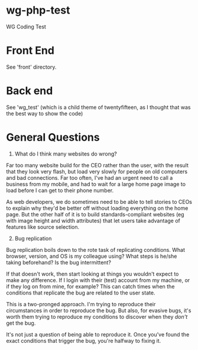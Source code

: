 # wg-php-test

WG Coding Test

Front End
=========

See 'front' directory.

Back end
========

See 'wg_test' (which is a child theme of twentyfifteen, as I thought that was the best way to show the code)

General Questions
=================

1. What do I think many websites do wrong?

Far too many website build for the CEO rather than the user, with the result that
they look very flash, but load very slowly for people on old computers and bad
connections. Far too often, I've had an urgent need to call a business from my
mobile, and had to wait for a large home page image to load before I can get to
their phone number.

As web developers, we do sometimes need to be able to tell stories to CEOs to
explain why they'd be better off without loading everything on the home page. 
But the other half of it is to build standards-compliant websites (eg with 
image height and width attributes) that let users take advantage of features
like source selection.

2. Bug replication

Bug replication boils down to the rote task of replicating conditions.
What browser, version, and OS is my colleague using? What steps is he/she
taking beforehand? Is the bug intermittent? 

If that doesn't work, then start looking at things you wouldn't expect to
make any difference. If I login with their (test) account from my machine, 
or if they log on from mine, for example? This can catch times when the
conditions that replicate the bug are related to the user state.

This is a two-pronged approach. I'm trying to reproduce their circumstances
in order to reproduce the bug. But also, for evasive bugs, it's worth them trying 
to reproduce my conditions to discover when they *don't* get the bug.

It's not just a question of being able to reproduce it. Once you've found the 
exact conditions that trigger the bug, you're halfway to fixing it.

